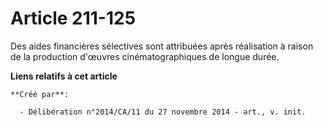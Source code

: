 # Article 211-125

Des aides financières sélectives sont attribuées après réalisation à raison de la production d'œuvres cinématographiques de
longue durée.

**Liens relatifs à cet article**

	**Créé par**:

	  - Délibération n°2014/CA/11 du 27 novembre 2014 - art., v. init.
